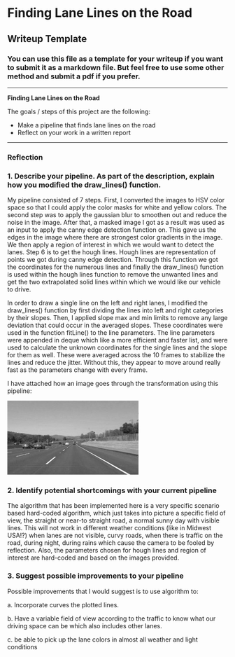 # **Finding Lane Lines on the Road** 

## Writeup Template

### You can use this file as a template for your writeup if you want to submit it as a markdown file. But feel free to use some other method and submit a pdf if you prefer.

---

**Finding Lane Lines on the Road**

The goals / steps of this project are the following:
* Make a pipeline that finds lane lines on the road
* Reflect on your work in a written report


[//]: # (Image References)

[image1]: ./examples/grayscale.jpg "Grayscale"

---

### Reflection

### 1. Describe your pipeline. As part of the description, explain how you modified the draw_lines() function.

My pipeline consisted of 7 steps. First, I converted the images to HSV color space so that I could apply the color masks for white and yellow colors. 
The second step was to apply the gaussian blur to smoothen out and reduce the noise in the image. After that, a masked image
I got as a result was used as an input to apply the canny edge detection function on. This gave us the edges in the image where there are strongest color gradients in the image. We then apply a region of interest in which we would want to detect the lanes. Step 6 is to get the hough lines. Hough lines are representation of points we got during canny edge detection. Through this function we got the coordinates for the numerous lines and finally the draw_lines() function is used within the hough lines function to remove the unwanted lines and get the two extrapolated solid lines within which we would like 
our vehicle to drive. 

In order to draw a single line on the left and right lanes, I modified the draw_lines() function by first dividing the lines into 
left and right categories by their slopes. Then, I applied slope max and min limits to remove any large deviation that could occur in the averaged slopes.
These coordinates were used in the function fitLine() to the line parameters. The line parameters were appended in deque which like a more efficient and faster list, and were used to calculate the unknown coordinates for the single lines and the slope for them as well.
These were averaged across the 10 frames to stabilize the lines and reduce the jitter. Without this, they appear to move around really fast as the parameters change with every frame.

I have attached how an image goes through the transformation using this pipeline:

![alt text][image1]


### 2. Identify potential shortcomings with your current pipeline


The algorithm that has been implemented here is a very specific scenario based hard-coded algorithm, which just takes into
picture a specific field of view, the straight or near-to straight road, a normal sunny day with visible lines.
This will not work in different weather conditions (like in Midwest USA!?) when lanes are not visible, curvy roads, 
when there is traffic on the road, during night, during rains which cause the camera to be fooled by reflection.
Also, the parameters chosen for hough lines and region of interest are hard-coded and based on the images provided.

### 3. Suggest possible improvements to your pipeline

Possible improvements that I would suggest is to use algorithm to: 

a. Incorporate curves the plotted lines.

b. Have a variable field of view according to the traffic to know what our driving space can be which also includes other lanes.

c. be able to pick up the lane colors in almost all weather and light conditions 

